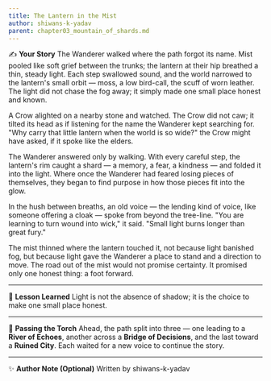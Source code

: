 ```yaml
---
title: The Lantern in the Mist
author: shiwans-k-yadav
parent: chapter03_mountain_of_shards.md
---
```


✍️ **Your Story**
The Wanderer walked where the path forgot its name. Mist pooled like soft grief between the trunks; the lantern at their hip breathed a thin, steady light. Each step swallowed sound, and the world narrowed to the lantern's small orbit — moss, a low bird-call, the scuff of worn leather. The light did not chase the fog away; it simply made one small place honest and known.

A Crow alighted on a nearby stone and watched. The Crow did not caw; it tilted its head as if listening for the name the Wanderer kept searching for. "Why carry that little lantern when the world is so wide?" the Crow might have asked, if it spoke like the elders.

The Wanderer answered only by walking. With every careful step, the lantern's rim caught a shard — a memory, a fear, a kindness — and folded it into the light. Where once the Wanderer had feared losing pieces of themselves, they began to find purpose in how those pieces fit into the glow.

In the hush between breaths, an old voice — the lending kind of voice, like someone offering a cloak — spoke from beyond the tree-line. "You are learning to turn wound into wick," it said. "Small light burns longer than great fury."

The mist thinned where the lantern touched it, not because light banished fog, but because light gave the Wanderer a place to stand and a direction to move. The road out of the mist would not promise certainty. It promised only one honest thing: a foot forward.

---

🌟 **Lesson Learned**
Light is not the absence of shadow; it is the choice to make one small place honest.

---

🔮 **Passing the Torch**
Ahead, the path split into three — one leading to a **River of Echoes**, another across a **Bridge of Decisions**, and the last toward a **Ruined City**. Each waited for a new voice to continue the story.

---

✨ **Author Note (Optional)**
Written by shiwans-k-yadav
